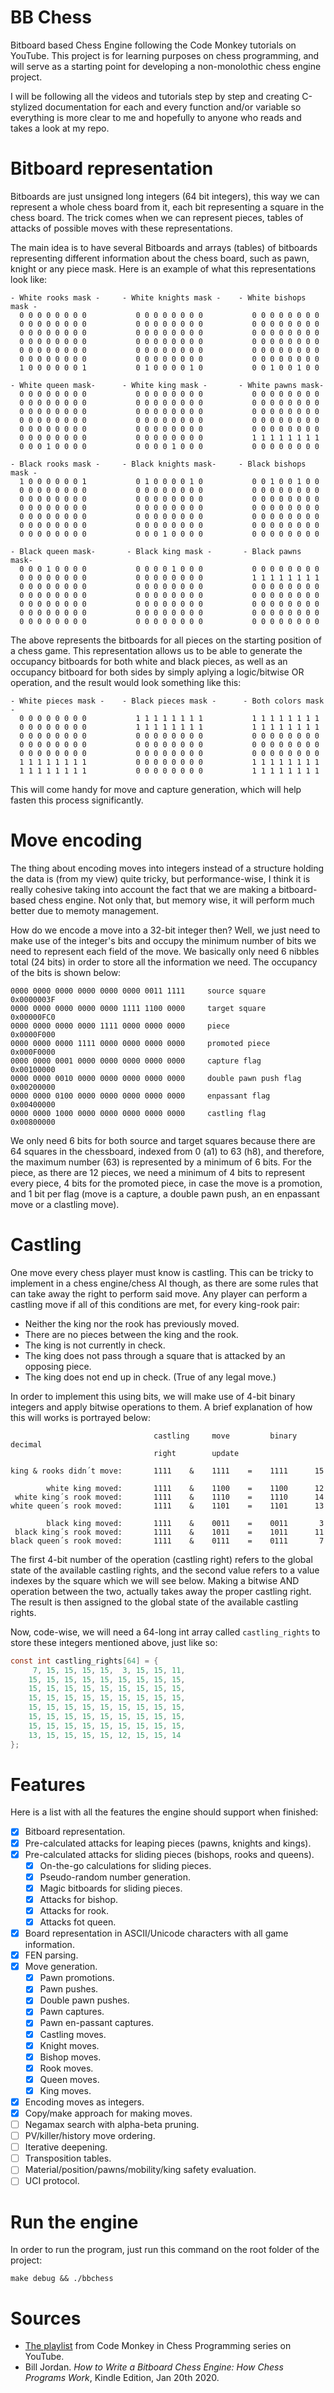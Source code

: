 # BB Chess
Bitboard based Chess Engine following the Code Monkey tutorials on YouTube. This project is for learning purposes on chess programming, and will serve as a starting point for developing a non-monolothic chess engine project.

I will  be following all the videos and tutorials step by step and creating C-stylized documentation for each and every function and/or variable so everything is more clear to me and hopefully to anyone who reads and takes a look at my repo.

# Bitboard representation
Bitboards are just unsigned long integers (64 bit integers), this way we can represent a whole chess board from it, each bit representing a square in the chess board. The trick comes when we can represent pieces, tables of attacks of possible moves with these representations.

The main idea is to have several Bitboards and arrays (tables) of bitboards representing different information about the chess board, such as pawn, knight or any piece mask. Here is an example of what this representations look like:

```
- White rooks mask -     - White knights mask -    - White bishops mask -     
  0 0 0 0 0 0 0 0           0 0 0 0 0 0 0 0           0 0 0 0 0 0 0 0         
  0 0 0 0 0 0 0 0           0 0 0 0 0 0 0 0           0 0 0 0 0 0 0 0         
  0 0 0 0 0 0 0 0           0 0 0 0 0 0 0 0           0 0 0 0 0 0 0 0         
  0 0 0 0 0 0 0 0           0 0 0 0 0 0 0 0           0 0 0 0 0 0 0 0         
  0 0 0 0 0 0 0 0           0 0 0 0 0 0 0 0           0 0 0 0 0 0 0 0         
  0 0 0 0 0 0 0 0           0 0 0 0 0 0 0 0           0 0 0 0 0 0 0 0         
  1 0 0 0 0 0 0 1           0 1 0 0 0 0 1 0           0 0 1 0 0 1 0 0         
         
- White queen mask-      - White king mask -       - White pawns mask-        
  0 0 0 0 0 0 0 0           0 0 0 0 0 0 0 0           0 0 0 0 0 0 0 0         
  0 0 0 0 0 0 0 0           0 0 0 0 0 0 0 0           0 0 0 0 0 0 0 0         
  0 0 0 0 0 0 0 0           0 0 0 0 0 0 0 0           0 0 0 0 0 0 0 0         
  0 0 0 0 0 0 0 0           0 0 0 0 0 0 0 0           0 0 0 0 0 0 0 0         
  0 0 0 0 0 0 0 0           0 0 0 0 0 0 0 0           0 0 0 0 0 0 0 0         
  0 0 0 0 0 0 0 0           0 0 0 0 0 0 0 0           1 1 1 1 1 1 1 1         
  0 0 0 1 0 0 0 0           0 0 0 0 1 0 0 0           0 0 0 0 0 0 0 0         
         
- Black rooks mask -     - Black knights mask-     - Black bishops mask -   
  1 0 0 0 0 0 0 1           0 1 0 0 0 0 1 0           0 0 1 0 0 1 0 0       
  0 0 0 0 0 0 0 0           0 0 0 0 0 0 0 0           0 0 0 0 0 0 0 0       
  0 0 0 0 0 0 0 0           0 0 0 0 0 0 0 0           0 0 0 0 0 0 0 0       
  0 0 0 0 0 0 0 0           0 0 0 0 0 0 0 0           0 0 0 0 0 0 0 0       
  0 0 0 0 0 0 0 0           0 0 0 0 0 0 0 0           0 0 0 0 0 0 0 0       
  0 0 0 0 0 0 0 0           0 0 0 0 0 0 0 0           0 0 0 0 0 0 0 0       
  0 0 0 0 0 0 0 0           0 0 0 1 0 0 0 0           0 0 0 0 0 0 0 0       

- Black queen mask-       - Black king mask -       - Black pawns mask-
  0 0 0 1 0 0 0 0           0 0 0 0 1 0 0 0           0 0 0 0 0 0 0 0   
  0 0 0 0 0 0 0 0           0 0 0 0 0 0 0 0           1 1 1 1 1 1 1 1  
  0 0 0 0 0 0 0 0           0 0 0 0 0 0 0 0           0 0 0 0 0 0 0 0   
  0 0 0 0 0 0 0 0           0 0 0 0 0 0 0 0           0 0 0 0 0 0 0 0   
  0 0 0 0 0 0 0 0           0 0 0 0 0 0 0 0           0 0 0 0 0 0 0 0   
  0 0 0 0 0 0 0 0           0 0 0 0 0 0 0 0           0 0 0 0 0 0 0 0   
  0 0 0 0 0 0 0 0           0 0 0 0 0 0 0 0           0 0 0 0 0 0 0 0   
```

The above represents the bitboards for all pieces on the starting position of a chess game. This representation allows us to be able to generate the occupancy bitboards for both white and black pieces, as well as an occupancy bitboard for both sides by simply aplying a logic/bitwise OR operation, and the result would look something like this:

```
- White pieces mask -    - Black pieces mask -      - Both colors mask -     
  0 0 0 0 0 0 0 0           1 1 1 1 1 1 1 1           1 1 1 1 1 1 1 1         
  0 0 0 0 0 0 0 0           1 1 1 1 1 1 1 1           1 1 1 1 1 1 1 1         
  0 0 0 0 0 0 0 0           0 0 0 0 0 0 0 0           0 0 0 0 0 0 0 0         
  0 0 0 0 0 0 0 0           0 0 0 0 0 0 0 0           0 0 0 0 0 0 0 0         
  0 0 0 0 0 0 0 0           0 0 0 0 0 0 0 0           0 0 0 0 0 0 0 0         
  1 1 1 1 1 1 1 1           0 0 0 0 0 0 0 0           1 1 1 1 1 1 1 1         
  1 1 1 1 1 1 1 1           0 0 0 0 0 0 0 0           1 1 1 1 1 1 1 1         
```

This will come handy for move and capture generation, which will help fasten this process significantly.

# Move encoding
The thing about encoding moves into integers instead of a structure holding the data is (from my view) quite tricky, but performance-wise, I think it is really cohesive taking into account the fact that we are making a bitboard-based chess engine. Not only that, but memory wise, it will perform much better due to memoty management.

How do we encode a move into a 32-bit integer then? Well, we just need to make use of the integer's bits and occupy the minimum number of bits we need to represent each field of the move. We basically only need 6 nibbles total (24 bits) in order to store all the information we need. The occupancy of the bits is shown below:

```
0000 0000 0000 0000 0000 0000 0011 1111 	source square			0x0000003F
0000 0000 0000 0000 0000 1111 1100 0000 	target square			0x00000FC0
0000 0000 0000 0000 1111 0000 0000 0000 	piece					0x0000F000
0000 0000 0000 1111 0000 0000 0000 0000 	promoted piece			0x000F0000
0000 0000 0001 0000 0000 0000 0000 0000 	capture flag			0x00100000
0000 0000 0010 0000 0000 0000 0000 0000 	double pawn push flag	0x00200000
0000 0000 0100 0000 0000 0000 0000 0000 	enpassant flag			0x00400000
0000 0000 1000 0000 0000 0000 0000 0000 	castling flag			0x00800000
```

We only need 6 bits for both source and target squares because there are 64 squares in the chessboard, indexed from 0 (a1) to 63 (h8), and therefore, the maximum number (63) is represented by a minimum of 6 bits. For the piece, as there are 12 pieces, we need a minimum of 4 bits to represent every piece, 4 bits for the promoted piece, in case the move is a promotion, and 1 bit per flag (move is a capture, a double pawn push, an en enpassant move or a clastling move).

# Castling
One move every chess player must know is castling. This can be tricky to implement in a chess engine/chess AI though, as there are some rules that can take away the right to perform said move. Any player can perform a castling move if all of this conditions are met, for every king-rook pair:
 * Neither the king nor the rook has previously moved.
 * There are no pieces between the king and the rook.
 * The king is not currently in check.
 * The king does not pass through a square that is attacked by an opposing piece.
 * The king does not end up in check. (True of any legal move.)

In order to implement this using bits, we will make use of 4-bit binary integers and apply bitwise operations to them. A brief explanation of how this will works is portrayed below:

```
                                castling     move         binary    decimal
                                right        update

king & rooks didn´t move:       1111    &    1111    =    1111      15
        
        white king moved:       1111    &    1100    =    1100      12
 white king´s rook moved:       1111    &    1110    =    1110      14
white queen´s rook moved:       1111    &    1101    =    1101      13
            
        black king moved:       1111    &    0011    =    0011       3
 black king´s rook moved:       1111    &    1011    =    1011      11
black queen´s rook moved:       1111    &    0111    =    0111       7
```

The first 4-bit number of the operation (castling right) refers to the global state of the available castling rights, and the second value refers to a value indexes by the square which we will see below. Making a bitwise AND operation between the two, actually takes away the proper castling right. The result is then assigned to the global state of the available castling rights.

Now, code-wise, we will need a 64-long int array called `castling_rights` to store these integers mentioned above, just like so:

``` C
const int castling_rights[64] = {
	 7, 15, 15, 15, 15,  3, 15, 15, 11,
	15, 15, 15, 15, 15, 15, 15, 15, 15,
	15, 15, 15, 15, 15, 15, 15, 15, 15,
	15, 15, 15, 15, 15, 15, 15, 15, 15,
	15, 15, 15, 15, 15, 15, 15, 15, 15,
	15, 15, 15, 15, 15, 15, 15, 15, 15,
	15, 15, 15, 15, 15, 15, 15, 15, 15,
	13, 15, 15, 15, 15, 12, 15, 15, 14
};
```

# Features
Here is a list with all the features the engine should support when finished:
  * [x] Bitboard representation.
  * [x] Pre-calculated attacks for leaping pieces (pawns, knights and kings).
  * [x] Pre-calculated attacks for sliding pieces (bishops, rooks and queens).
    * [x] On-the-go calculations for sliding pieces.
    * [x] Pseudo-random number generation.
    * [x] Magic bitboards for sliding pieces.
    * [x] Attacks for bishop.
    * [x] Attacks for rook.
    * [x] Attacks fot queen.
  * [x] Board representation in ASCII/Unicode characters with all game information.
  * [x] FEN parsing.
  * [x] Move generation.
    * [x] Pawn promotions.
    * [x] Pawn pushes.
    * [x] Double pawn pushes.
    * [x] Pawn captures.
    * [x] Pawn en-passant captures.
    * [x] Castling moves.
    * [x] Knight moves.
    * [x] Bishop moves.
    * [x] Rook moves.
    * [x] Queen moves.
    * [x] King moves.
  * [x] Encoding moves as integers.
  * [x] Copy/make approach for making moves.
  * [ ] Negamax search with alpha-beta pruning.
  * [ ] PV/killer/history move ordering.
  * [ ] Iterative deepening.
  * [ ] Transposition tables.
  * [ ] Material/position/pawns/mobility/king safety evaluation.
  * [ ] UCI protocol.

# Run the engine
In order to run the program, just run this command on the root folder of the project:

```
make debug && ./bbchess
```

# Sources
* [The playlist][1] from Code Monkey in Chess Programming series on YouTube.
* Bill Jordan. _How to Write a Bitboard Chess Engine: How Chess Programs Work_, Kindle Edition, Jan 20th 2020.



[1]: https://youtube.com/playlist?list=PLmN0neTso3Jxh8ZIylk74JpwfiWNI76Cs
